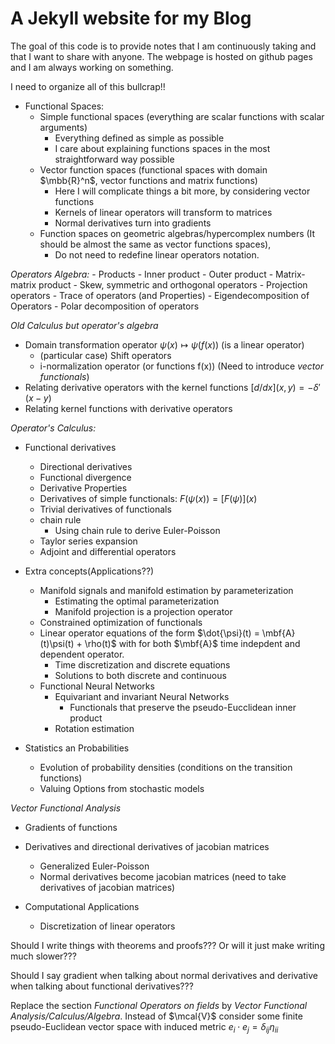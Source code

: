 # A Jekyll website for my Blog

The goal of this code is to provide notes that I am continuously taking and that I want to share with anyone. The webpage is hosted on github pages and I am always working on something. 



I need to organize all of this bullcrap!! 

- Functional Spaces:
    - Simple functional spaces (everything are scalar functions with scalar arguments)
        - Everything defined as simple  as possible
        - I care about explaining functions spaces in the most straightforward way possible 
    - Vector function spaces (functional spaces with domain $\mbb{R}^n$, vector functions and matrix functions)
        - Here I will complicate things a bit more, by considering vector functions
        - Kernels of linear operators will transform to matrices
        - Normal derivatives turn into gradients 
    - Function spaces on geometric algebras/hypercomplex numbers (It should be almost the same as vector functions spaces), 
        - Do not need to redefine linear operators notation.

*Operators Algebra:*
    - Products
        - Inner product 
        - Outer product 
        - Matrix-matrix product
    - Skew, symmetric and orthogonal operators
        - Projection operators
    - Trace of operators (and Properties)
    - Eigendecomposition of Operators 
    - Polar decomposition of operators

*Old Calculus but operator's algebra*
- Domain transformation operator $\psi(x)\mapsto\psi(f(x))$ (is a linear operator)
    - (particular case) Shift operators 
    - i-normalization operator (or functions f(x)) (Need to introduce *vector functionals*)
- Relating derivative operators with the kernel functions $[d/dx](x,y)=-\delta'(x-y)$
- Relating kernel functions with derivative operators


*Operator's Calculus:*
- Functional derivatives 
    - Directional derivatives
    - Functional divergence
    - Derivative Properties
    - Derivatives of simple functionals: $F(\psi(x))=[F(\psi)](x)$
    - Trivial derivatives of functionals
    - chain rule
        - Using chain rule to derive Euler-Poisson 
    - Taylor series expansion
    - Adjoint and differential operators 

- Extra concepts(Applications??)
    - Manifold signals and manifold estimation by parameterization
        - Estimating the optimal parameterization
        - Manifold projection is a projection operator
    - Constrained optimization of functionals
    - Linear operator equations of the form $\dot{\psi}(t) = \mbf{A}(t)\psi(t) + \rho(t)$ with for both $\mbf{A}$ time indepdent and dependent operator. 
        - Time discretization and discrete equations
        - Solutions to both discrete and continuous 
    - Functional Neural Networks
        - Equivariant and invariant Neural Networks
            - Functionals that preserve the pseudo-Eucclidean inner product
        - Rotation estimation

- Statistics an Probabilities
    - Evolution of probability densities (conditions on the transition functions)
    - Valuing Options from stochastic models

*Vector Functional Analysis*
- Gradients of functions
- Derivatives and directional derivatives of jacobian matrices 
    - Generalized Euler-Poisson 
    - Normal derivatives become jacobian matrices (need to take derivatives of jacobian matrices)


- Computational Applications
    - Discretization of linear operators 


Should I write things with theorems and proofs??? Or will it just make writing much slower??? 

Should I say gradient when talking about normal derivatives and derivative when talking about functional derivatives???

Replace the section *Functional Operators on fields* by *Vector Functional Analysis/Calculus/Algebra*. Instead of $\mcal{V}$ consider some finite pseudo-Euclidean vector space with induced metric $e_i\cdot e_j=\delta_{ij}\eta_{ii}$
